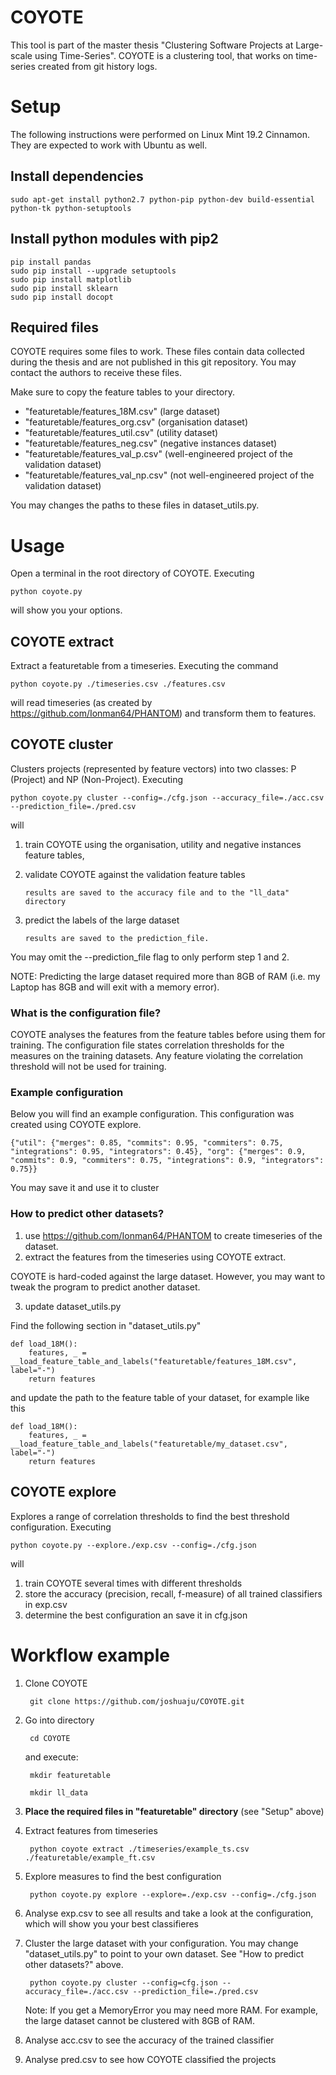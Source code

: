 # COYOTE
This tool is part of the master thesis "Clustering Software Projects at Large-scale using Time-Series". COYOTE is a clustering tool, that works on time-series created from git history logs. 

# Setup
The following instructions were performed on Linux Mint 19.2 Cinnamon. They are expected to work with Ubuntu as well.

## Install dependencies
    
    sudo apt-get install python2.7 python-pip python-dev build-essential python-tk python-setuptools

## Install python modules with pip2
    
    pip install pandas 
    sudo pip install --upgrade setuptools
    sudo pip install matplotlib
    sudo pip install sklearn
    sudo pip install docopt

## Required files

COYOTE requires some files to work. These files contain data collected during the thesis and are not published in this git repository. You may contact the authors to receive these files.

Make sure to copy the feature tables to your directory.

 * "featuretable/features_18M.csv" (large dataset)
 * "featuretable/features_org.csv" (organisation dataset)
 * "featuretable/features_util.csv" (utility dataset)
 * "featuretable/features_neg.csv" (negative instances dataset)
 * "featuretable/features_val_p.csv" (well-engineered project of the validation dataset)
 * "featuretable/features_val_np.csv" (not well-engineered project of the validation dataset)

You may changes the paths to these files in dataset_utils.py.
    
# Usage
Open a terminal in the root directory of COYOTE. Executing

    python coyote.py

will show you your options.

## COYOTE extract

Extract a featuretable from a timeseries. Executing the command

    python coyote.py ./timeseries.csv ./features.csv

will read timeseries (as created by https://github.com/Ionman64/PHANTOM) and transform them to features.

## COYOTE cluster

Clusters projects (represented by feature vectors) into two classes: P (Project) and NP (Non-Project). Executing

    python coyote.py cluster --config=./cfg.json --accuracy_file=./acc.csv --prediction_file=./pred.csv

will 

 1. train COYOTE using the organisation, utility and negative instances feature tables, 
 2. validate COYOTE against the validation feature tables
    
        results are saved to the accuracy file and to the "ll_data" directory

 3. predict the labels of the large dataset 

        results are saved to the prediction_file.

You may omit the --prediction_file flag to only perform step 1 and 2. 

NOTE: Predicting the large dataset required more than 8GB of RAM (i.e. my Laptop has 8GB and will exit with a memory error).

### What is the configuration file?
COYOTE analyses the features from the feature tables before using them for training. The configuration file states correlation thresholds for the measures on the training datasets. Any feature violating the correlation threshold will not be used for training.

### Example configuration
Below you will find an example configuration. This configuration was created using COYOTE explore.
    
    {"util": {"merges": 0.85, "commits": 0.95, "commiters": 0.75, "integrations": 0.95, "integrators": 0.45}, "org": {"merges": 0.9, "commits": 0.9, "commiters": 0.75, "integrations": 0.9, "integrators": 0.75}}

You may save it and use it to cluster

### How to predict other datasets?

 1. use https://github.com/Ionman64/PHANTOM to create timeseries of the dataset.
 2. extract the features from the timeseries using COYOTE extract.

COYOTE is hard-coded against the large dataset. However, you may want to tweak the program to predict another dataset. 

 3. update dataset_utils.py

Find the following section in "dataset_utils.py" 

    def load_18M():
        features, _ = __load_feature_table_and_labels("featuretable/features_18M.csv", label="-")
        return features

and update the path to the feature table of your dataset, for example like this

    def load_18M():
        features, _ = __load_feature_table_and_labels("featuretable/my_dataset.csv", label="-")
        return features


## COYOTE explore

Explores a range of correlation thresholds to find the best threshold configuration. Executing

    python coyote.py --explore./exp.csv --config=./cfg.json

will

 1. train COYOTE several times with different thresholds
 2. store the accuracy (precision, recall, f-measure) of all trained classifiers in exp.csv
 3. determine the best configuration an save it in cfg.json


# Workflow example

1. Clone COYOTE
      
   
        git clone https://github.com/joshuaju/COYOTE.git


2. Go into directory

    
        cd COYOTE

    and execute:

        mkdir featuretable

        mkdir ll_data
    

3. **Place the required files in "featuretable" directory** (see "Setup" above)

4. Extract features from timeseries

    
        python coyote extract ./timeseries/example_ts.csv ./featuretable/example_ft.csv


5. Explore measures to find the best configuration

    
        python coyote.py explore --explore=./exp.csv --config=./cfg.json


6. Analyse exp.csv to see all results and take a look at the configuration, which will show you your best classifieres

7. Cluster the large dataset with your configuration. You may change "dataset_utils.py" to point to your own dataset. See "How to predict other datasets?" above.

    
        python coyote.py cluster --config=cfg.json --accuracy_file=./acc.csv --prediction_file=./pred.csv

    Note: If you get a MemoryError you may need more RAM. For example, the large dataset cannot be clustered with 8GB of RAM.


8. Analyse acc.csv to see the accuracy of the trained classifier

9. Analyse pred.csv to see how COYOTE classified the projects



